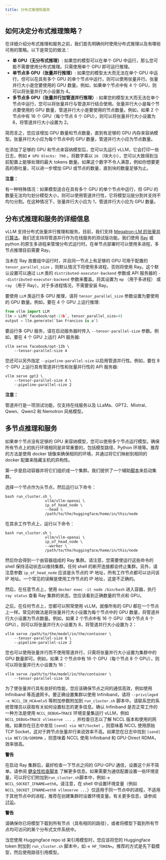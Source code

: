 ```yaml
---
title: 分布式推理和服务
---
```


## 如何决定分布式推理策略？

在详细介绍分布式推理和服务之前，我们首先明确何时使用分布式推理以及有哪些可用的策略。以下是常见的做法：

- **单 GPU（无分布式推理）**: 如果您的模型可以在单个 GPU 中运行，那么您可能不需要使用分布式推理。只需使用单个 GPU 即可运行推理。
- **单节点多 GPU（张量并行推理）**: 如果您的模型太大而无法在单个 GPU 中运行，但可以在具有多个 GPU 的单个节点中运行，则可以使用张量并行。张量并行大小是您要使用的 GPU 数量。例如，如果单个节点中有 4 个 GPU，则可以将张量并行大小设置为 4。
- **多节点多 GPU（张量并行加管道并行推理）**: 如果您的模型太大而无法在单个节点中运行，您可以将张量并行与管道并行结合使用。张量并行大小是每个节点要使用的 GPU 数量，管道并行大小是要使用的节点数量。例如，如果 2 个节点中有 16 个 GPU（每个节点 8 个 GPU），则可以将张量并行大小设置为 8，将管道并行大小设置为 2。

简而言之，您应该增加 GPU 数量和节点数量，直到有足够的 GPU 内存来容纳模型。张量并行大小应为每个节点中的 GPU 数量，管道并行大小应为节点数量。

在添加了足够的 GPU 和节点来容纳模型后，您可以先运行 vLLM，它会打印一些日志，例如 `# GPU blocks: 790` 。将数字乘以 `16` （块大小），您可以大致得到当前配置上能够处理的最大 tokens 数量。如果这个数字不令人满意，例如你想要更高的吞吐量，可以进一步增加 GPU 或节点的数量，直到块的数量足够为止。

**注意：**

有一种特殊情况：如果模型适合在具有多个 GPU 的单个节点中运行，但 GPU 的数量无法均匀划分模型大小，则可以使用管道并行性，它将模型沿层分割并支持不均匀分割。在这种情况下，张量并行大小应为 1，管道并行大小应为 GPU 数量。

## 分布式推理和服务的详细信息

vLLM 支持分布式张量并行推理和服务。目前，我们支持 [Megatron-LM 的张量并行算法](https://arxiv.org/pdf/1909.08053.pdf)。我们还支持将管道并行作为在线服务的测试版功能。我们使用 [Ray](https://github.com/ray-project/ray) 或 python 的原生多进程来管理分布式运行时。在单节点部署时可以使用多进程，多节点推理目前需要 Ray。

当未在 Ray 放置组中运行时，并且同一节点上有足够的 GPU 可用于配置的 `tensor_parallel_size` ，则默认情况下将使用多进程，否则将使用 Ray。这个默认设置可以通过 `LLM` 类的 `distributed-executor-backend` 参数或 API 服务器的 `--distributed-executor-backend` 参数来覆盖。将其设置为 `mp` （用于多进程） 或 `ray` （用于 Ray）。对于多进程情况，不需要安装 Ray。

要使用 `LLM` 类运行多 GPU 推理，请将 `tensor_parallel_size` 参数设置为要使用的 GPU 数量。例如，要在 4 个 GPU 上运行推理:

```python
from vllm import LLM
llm = LLM(`facebook/opt-13b`, tensor_parallel_size=4)
output = llm.generate(`San Franciso is a`)
```

要运行多 GPU 服务，请在启动服务器时传入 `--tensor-parallel-size` 参数。例如，要在 4 个 GPU 上运行 API 服务器:

```plain
vllm serve facebook/opt-13b \
    --tensor-parallel-size 4
```

您还可以另外指定 `--pipeline-parallel-size` 以启用管道并行性。例如，要在 8 个 GPU 上运行具有管道并行性和张量并行性的 API 服务器:

```plain
vllm serve gpt2 \
    --tensor-parallel-size 4 \
    --pipeline-parallel-size 2
```

**注意：**

管道并行是一项测试功能，仅支持在线服务以及 LLaMa、GPT2、Mixtral、Qwen、Qwen2 和 Nemotron 风格模型。

## 多节点推理和服务

如果单个节点没有足够的 GPU 来容纳模型，您可以使用多个节点运行模型。确保所有节点上的执行环境相同是非常重要的，包括模型路径、Python 环境等。推荐的方法是使用 docker 镜像来确保相同的环境，并通过将它们映射到相同的 docker 配置来隐藏主机的异构性。

第一步是启动容器并将它们组织成一个集群。我们提供了一个辅助[脚本](https://github.com/vllm-project/vllm/tree/main/examples/run_cluster.sh)来启动集群。

选择一个节点作为头节点，然后运行以下命令：

```plain
bash run_cluster.sh \
                  vllm/vllm-openai \
                  ip_of_head_node \
                  --head \
                  /path/to/the/huggingface/home/in/this/node
```

在其余工作节点上，运行以下命令：

```plain
bash run_cluster.sh \
                  vllm/vllm-openai \
                  ip_of_head_node \
                  --worker \
                  /path/to/the/huggingface/home/in/this/node
```

然后你会得到一个由容器组成的 Ray 集群。请注意，您需要使运行这些命令的 shell 保持活动状态以维持集群。任何 shell 的断开连接都会终止集群。另外，请注意参数 `ip_of_head_node` 应该是头节点的 IP 地址，所有工作节点都可以访问该 IP 地址。一个常见的误解是使用工作节点的 IP 地址，这是不正确的。

然后，在任意节点上，使用 `docker exec -it node /bin/bash` 进入容器，执行 `ray status` 查看 Ray 集群的状态。您应该看到正确数量的节点和 GPU。

之后，在任何节点上，您都可以照常使用 vLLM，就像所有的 GPU 都在一个节点上一样。常见的做法是将张量并行大小设置为每个节点中的 GPU 数量，将管道并行大小设置为节点数量。例如，如果 2 个节点中有 16 个 GPU（每个节点 8 个 GPU），则可以将张量并行大小设置为 8，将管道并行大小设置为 2：

```plain
vllm serve /path/to/the/model/in/the/container \
    --tensor-parallel-size 8 \
    --pipeline-parallel-size 2
```

您也可以使用张量并行而不使用管道并行，只需将张量并行大小设置为集群中的 GPU 数量即可。例如，如果 2 个节点中有 16 个 GPU（每个节点 8 个 GPU），则可以将张量并行大小设置为 16：

```plain
vllm serve /path/to/the/model/in/the/container \
    --tensor-parallel-size 16
```

为了使张量并行具有良好的性能，您应该确保节点之间的通信高效，例如使用 Infiniband 等高速网卡。要正确设置集群以使用 Infiniband，请将 `--privileged -e NCCL_IB_HCA=mlx5` 等附加参数附加到 `run_cluster.sh` 脚本中。请联系您的系统管理员以获取有关如何设置标志的更多信息。确认 Infiniband 是否正常工作的一种方法是使用 `NCCL_DEBUG=TRACE` 环境变量集运行 vLLM，例如`NCCL_DEBUG=TRACE vllmserve ...` ，并检查日志以了解 NCCL 版本和使用的网络。如果你在日志中发现 `[send] via NET/Socket` ，则意味着 NCCL 使用原始 TCP Socket，这对于跨节点张量并行来说效率不高。如果您在日志中找到 `[send] via NET/IB/GDRDMA` ，则意味着 NCCL 使用 Infiniband 和 GPU-Direct RDMA，效率很高。

**警告**

在启动 Ray 集群后，最好检查一下节点之间的 GPU-GPU 通信，设置这个并不简单。请参阅 [健全性检查脚本](https://docs.vllm.ai/en/latest/getting_started/debugging.html) 了解更多信息。如果需要为通信配置设置一些环境变量，可以将它们附加到`run_cluster.sh`脚本中，例如`-e NCCL_SOCKET_IFNAME=eth0`。请注意，在 shell 中设置环境变量（例如 `NCCL_SOCKET_IFNAME=eth0 vllmserve ...`）仅适用于同一节点中的进程，不适用于其他节点中的进程，推荐在创建集群时设置环境变量。有关更多信息，请参阅 [讨论](https://github.com/vllm-project/vllm/issues/6803)。

**警告**

请确保你已将模型下载到所有节点（具有相同的路径），或者将模型下载到所有节点均可访问的某个分布式文件系统中。

当您使用 Huggingface repo id 来引用模型时，您应该将您的 Huggingface token 附加到 `run_cluster.sh` 脚本中，如`-e HF_TOKEN=`。推荐的方式是先下载模型，然后使用路径引用模型。
